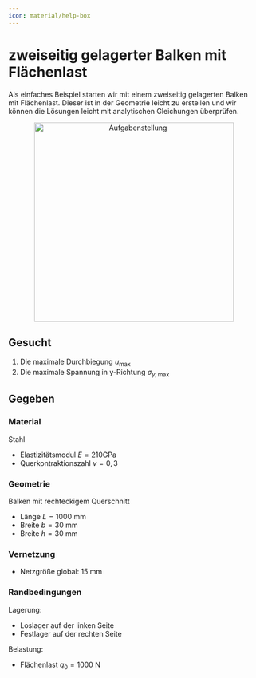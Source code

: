 ```yaml
---
icon: material/help-box
---
```


# zweiseitig gelagerter Balken mit Flächenlast

Als einfaches Beispiel starten wir mit einem zweiseitig gelagerten Balken mit Flächenlast. Dieser ist in der Geometrie leicht zu erstellen und wir können die Lösungen leicht mit analytischen Gleichungen überprüfen.

<figure style="text-align:center;">
  <img src="../images/Aufgabenstellung.png" alt="Aufgabenstellung" width="400" class="no-lightbox">
</figure>

## Gesucht

<!-- --8<-- [start:Gesucht] -->
1. Die maximale Durchbiegung $u_{\max }$
2. Die maximale Spannung in y-Richtung $\sigma_{y, \max }$
<!-- --8<-- [end:Gesucht] -->

## Gegeben

### Material

<!-- --8<-- [start:Material] -->
Stahl

- Elastizitätsmodul $E=210 \mathrm{GPa}$
- Querkontraktionszahl $\nu=0,3$
<!-- --8<-- [end:Material] -->

### Geometrie

<!-- --8<-- [start:Geometrie] -->
Balken mit rechteckigem Querschnitt

- Länge $L=1000 \mathrm{~mm}$
- Breite $b=30 \mathrm{~mm}$
- Breite $h=30 \mathrm{~mm}$
<!-- --8<-- [end:Geometrie] -->

### Vernetzung

<!-- --8<-- [start:Vernetzung] -->
- Netzgröße global: 15 mm
<!-- --8<-- [end:Vernetzung] -->


### Randbedingungen

Lagerung:

<!-- --8<-- [start:Lagerung] -->
- Loslager auf der linken Seite
- Festlager auf der rechten Seite
<!-- --8<-- [end:Lagerung] -->

Belastung:

<!-- --8<-- [start:Belastung] -->
- Flächenlast $q_0=1000 \mathrm{~N}$
<!-- --8<-- [end:Belastung] -->
